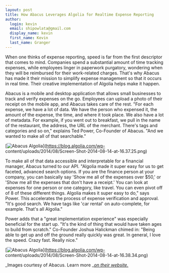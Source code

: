 ```yaml
---
layout: post
title: How Abacus Leverages Algolia for Realtime Expense Reporting
author:
  login: kevin
  email: shipowlata@gmail.com
  display_name: kevin
  first_name: Kevin
  last_name: Granger
---
```


When one thinks of expense reporting, speed is far from the first descriptor
that comes to mind. Companies spend a substantial amount of time tracking
expenses, while employees linger in paperwork purgatory, wondering when they
will be reimbursed for their work-related charges. That's why Abacus has made
it their mission to simplify expense management so that it occurs in real
time. Their creative implementation of Algolia helps make it happen.

Abacus is a mobile and desktop application that allows small businesses to
track and verify expenses on the go. Employees can upload a photo of their
receipt on the mobile app, and Abacus takes care of the rest. "For each
expense, we have a lot of data. We have the person who expensed it, the amount
of the expense, the time, and where it took place. We also have a lot of
metadata. For example, if you went out to breakfast, we pull in the name of
the restaurant, the address, the URL of the merchant. There's tags and
categories and so on," explains Ted Power, Co-Founder of Abacus. "And we
wanted to make all of that searchable."

[![Abacus Algolia][1]](https://blog.algolia.com/wp-
content/uploads/2014/08/Screen-Shot-2014-08-14-at-16.37.25.png)

To make all of that data accessible and interpretable for a financial manager,
Abacus turned to our API. "Algolia made it super easy for us to get faceted,
advanced search options. If you are the finance person at your company, you
can basically say 'Show me all of the expenses over $50,' or 'Show me all the
expenses that don't have a receipt.' You can look at expenses for one person
or one category, like travel. You can even pivot off of 8 of these different
things. Algolia makes it super easy to do," says Power. This accelerates the
process of expense verification and approval. "It's good search. We have tags
like 'car rental' on auto-complete, for example. That's all Algolia."

Power adds that a "great implementation experience" was especially beneficial
for the start up. "It's the kind of thing that would have taken ages to build
from scratch." Co-Founder Joshua Halickman chimed in: "Being able to get up
and off the ground really quickly was great. In general, I love the speed.
Crazy fast. Really nice."

[![Abacus Algolia][2]](https://blog.algolia.com/wp-
content/uploads/2014/08/Screen-Shot-2014-08-14-at-16.38.34.png)

_Images courtesy of Abacus. Learn more _[_on their
website._][3]


[1]: /algoliasearch-jekyll-hyde/assets/Screen-Shot-2014-08-14-at-16.37.25.png
[2]: /algoliasearch-jekyll-hyde/assets/Screen-Shot-2014-08-14-at-16.38.34.png
[3]: https://www.abacus.com
